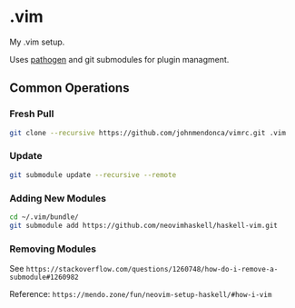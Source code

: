# .vim
My .vim setup.

Uses [pathogen](https://github.com/tpope/vim-pathogen) and git submodules for plugin managment.

## Common Operations

### Fresh Pull
```bash
git clone --recursive https://github.com/johnmendonca/vimrc.git .vim
```

### Update
```bash
git submodule update --recursive --remote
```

### Adding New Modules
```bash
cd ~/.vim/bundle/
git submodule add https://github.com/neovimhaskell/haskell-vim.git
```

### Removing Modules
See `https://stackoverflow.com/questions/1260748/how-do-i-remove-a-submodule#1260982`

Reference: `https://mendo.zone/fun/neovim-setup-haskell/#how-i-vim`
